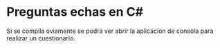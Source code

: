 # Preguntas echas en C#

Si se compila oviamente se podra ver abrir 
la aplicacion de consola para realizar un
cuestionario.